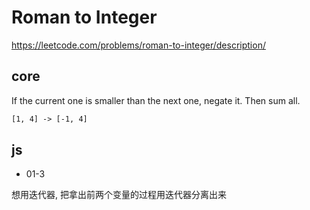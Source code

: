 # Roman to Integer

https://leetcode.com/problems/roman-to-integer/description/

## core

If the current one is smaller than the next one, negate it. Then sum all.

```txt
[1, 4] -> [-1, 4]
```

## js

- 01-3

想用迭代器, 把拿出前两个变量的过程用迭代器分离出来
